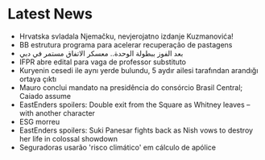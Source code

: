 # Latest News
-  Hrvatska svladala Njemačku, nevjerojatno izdanje Kuzmanovića!
-  BB estrutura programa para acelerar recuperação de pastagens
-  بعد الفوز ببطولة الوحدة.. معسكر الاتفاق مستمر في دبي
-  IFPR abre edital para vaga de professor substituto
-  Kuryenin cesedi ile aynı yerde bulundu, 5 aydır ailesi tarafından arandığı ortaya çıktı
-  Mauro conclui mandato na presidência do consórcio Brasil Central; Caiado assume
-  EastEnders spoilers: Double exit from the Square as Whitney leaves – with another character
-  ESG morreu
-  EastEnders spoilers: Suki Panesar fights back as Nish vows to destroy her life in colossal showdown
-  Seguradoras usarão 'risco climático' em cálculo de apólice
